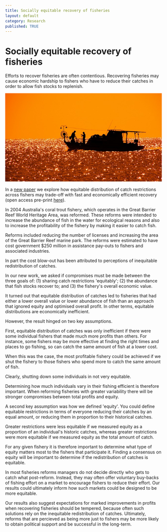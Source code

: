 ```yaml
---
title: Socially equitable recovery of fisheries
layout: default
category: Research
published: TRUE
---
```


# Socially equitable recovery of fisheries

Efforts to recover fisheries are often contentious. Recovering fisheries may cause economic hardship to fishers who have to reduce their catches in order to allow fish stocks to replenish.

![](/images/fishing-boat.jpg)

In a [new paper](http://onlinelibrary.wiley.com/doi/10.1111/faf.12240/full) we explore how equitable distribution of catch restrictions across fishers may trade-off with fast and economically efficient recovery (open access pre-print [here](https://www.researchgate.net/profile/Christopher_Brown64/publication/319183787_Trade-offs_in_triple-bottom-line_outcomes_when_recovering_fisheries/links/5999faa9aca272e41d3ec674/Trade-offs-in-triple-bottom-line-outcomes-when-recovering-fisheries.pdf?_iepl%5BhomeFeedViewId%5D=kbBchaxbMEfcokuvJ0hpzyj7&_iepl%5Bcontexts%5D%5B0%5D=pcfhf&_iepl%5BinteractionType%5D=publicationDownload&origin=publication_detail&ev=pub_int_prw_xdl&msrp=Mb0IBGoQbf7sombAatlNZk0TANJFcbVNsiOZIymieP5V4rdVIA97dT1tJBWAmPYCvQxyxrOjsCmb-fwA_tKuhmaC2lz6uaYp5A3l6v3Rg8ZdUUn5VxEg3yk_.MqJhvbyNhiIAgbaIKZgCzBM7ygTaSBM0ZqvxrDthTRxbOT4vn-ysJsQDNv7d-uixaCMhU_R30-eICqt7QQixARMQr3dvu0B1Roif-A.77iUCoGpmaeUInnjdURCcZF1DfOe2JF5SK3MvK9WdV-9B96Hb7j__QGAeKV6uO_77x0cXOW4w99QydjdWzcC9h_9G1D5HWSB-h1_Og.Q8-qg-_82QOnxQBY5of-SVRy6vBtWW_Y_un8azt6UujgYGi8bBmSR9i4NwEhQ0M0T5txjtjdtbP869S0umy9R_jg1fSRb8RLyyFhog)).

In 2004 Australia's coral trout fishery, which operates in the Great Barrier Reef World Heritage Area, was reformed. These reforms were intended to increase the abundance of fish in the water for ecological reasons and also to increase the profitability of the fishery by making it easier to catch fish.

Reforms included reducing the number of licenses and increasing the area of the Great Barrier Reef marine park. The reforms were estimated to have cost government $250 million in assistance pay-outs to fishers and associated industries.

In part the cost blow-out has been attributed to perceptions of inequitable redistribution of catches.

In our new work, we asked if compromises must be made between the three goals of: (1) sharing catch restrictions 'equitably'; (2) the abundance that fish stocks recover to; and (3) the fishery's overall economic value.

It turned out that equitable distribution of catches led to fisheries that had either a lower overall value or lower abundance of fish than an approach that ignored equity and optimised overall profit. In other terms, equitable distributions are economically inefficient.

However, the result hinged on two key assumptions.

First, equitable distribution of catches was only inefficient if there were some individual fishers that made much more profits than others. For instance, some fishers may be more effective at finding the right times and places to go fishing, so can catch the same amount of fish at a lower cost.

When this was the case, the most profitable fishery could be achieved if we shut the fishery to those fishers who spend more to catch the same amount of fish.

Clearly, shutting down some individuals in not very equitable.

Determining how much individuals vary in their fishing efficient is therefore important. When reforming fisheries with greater variability there will be stronger compromises between total profits and equity.

A second key assumption was how we defined 'equity'. You could define equitable restrictions in terms of everyone reducing their catches by an equal amount, or reducing them in proportion to their historical catches.

Greater restrictions were less equitable if we measured equity as a proportion of an individual's historic catches, whereas greater restrictions were more equitable if we measured equity as the total amount of catch.

For any given fishery it is therefore important to determine what type of equity matters most to the fishers that participate it. Finding a consensus on equity will be important to determine if the redistribution of catches is equitable.

In most fisheries reforms managers do not decide directly who gets to catch what post-reform. Instead, they may often offer voluntary buy-backs of fishing effort on a market to encourage fishers to reduce their effort. Our results could ultimately inform how such markets could be designed to be more equitable.

Our results also suggest expectations for marked improvements in profits when recovering fisheries should be tempered, because often such solutions rely on the inequitable redistribution of catches. Ultimately, reforms that are percieved as being more just to fishers may be more likely to obtain political support and be successful in the long-term.

